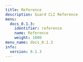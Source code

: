 ```yaml
---
title: Reference
description: Guard CLI Reference
menu:
  docs_0.1.3:
    identifier: reference
    name: Reference
    weight: 1000
menu_name: docs_0.1.3
info:
  version: 0.1.3
---
```


